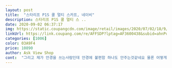 ```yaml
---
layout: post 
title:  "스타리프 P1S 쿨 멀티 스카프, 네이비" 
description: 스타리프 P1S 쿨 멀티 스 ..
date: 2020-09-02 06:37:17 
img: https://static.coupangcdn.com/image/retail/images/2020/07/02/18/9/0c81d625-fc51-4646-b0b8-c60146874673.jpg 
linkUrl: https://link.coupang.com/re/AFFSDP?lptag=AF3600438&subid=ahnPublicAsk&pageKey=1937977144&itemId=715938825&vendorItemId=71027359242&traceid=V0-113-47d8664f7da0a2af 
categories: [1006] 
color: 03A9F4 
price: 10890 
author: Ask View Shop 
cont:  "그리고 제가 안경을 쓰는사람인데 안경에 불편함 하나도 안주는것같네요 물론 어떻게쓰냐에 따라 다르겠지만 코에서 좀 더 높이 토시를 올리면 안경 김도 안껴서 좋네여<br/>다만 앞부분(숨쉬는 부분은 별도로 했으면 더 좋을 텐데 숨쉬기 편하게<br/>배달하는사람인데 목 탈거 걱정되고 시원한거 찾다가 6월9일 구매해서 지금까지쓰고있습니다<br/>배송 빠르고 현장에서 쓰기 좋아요<br/>이번 여름 아주 유용하게 잘 사용하고 있어요.<br/><br/>일끝나고 자기전에 씻을때 빨아서 말리면 다음날 아침에 말라있어서 바로 착용하고요 늘어남같은것도 없어서 정말 좋네요<br/>재구입합니다.<br/><br/>재질이 바람이 잘 통하는 재질이라 여름이 쓰기 딱 좋네요 ㅎ<br/>적극 추천<br/>정말좋구요<br/>현장에 근무하는 분들이나 자전거 라이딩하시는 분들에게 꼭 필요한 아이템.<br/><br/>" 
---
```

